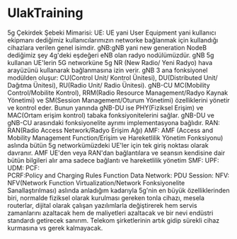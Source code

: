 # UlakTraining
5g Çekirdek Şebeki Mimarisi:
UE: UE yani User Equipment yani kullanıcı ekipmanı dediğimiz kullanıcılarımızın networke bağlanmak için kullandığı cihazlara verilen genel isimdir.
gNB:gNB yani new generation NodeB dediğimiz şey 4g'deki eşdeğeri eNB olan radyo nodülümüzdür. gNB 5g kullanan UE'lerin 5G networküne 5g NR (New Radio/ Yeni Radyo) hava arayüzünü kullanarak bağlanmasına izin verir.
gNB 3 ana fonksiyonel modülden oluşur: CU(Control Unit/ Kontrol Ünitesi), DU(Distributed Unit/ Dağıtma Ünitesi), RU(Radio Unit/ Radio Ünitesi).
gNB-CU MC(Mobility Control/Mobilite Kontrol), RRM(Radio Resource Management/Radyo Kaynak Yönetimi) ve SM(Session Management/Oturum Yönetimi) özelliklerini yönetir ve kontrol eder. 
Bunun yanında gNB-DU ise PHY(Fiziksel Erişim) ve MAC(Ortam erişim kontrol) tabaka fonksiyonitelerini sağlar. gNB-DU ve gNB-CU arasındaki fonksiyonelite ayrımı implementasyona bağlıdır.
RAN: RAN(Radio Access Network/Radyo Erişim Ağı)
AMF: AMF (Access and Mobility Management Function/Erişim ve Hareketlilik Yönetim Fonksiyonu) aslında bütün 5g networkümüzdeki UE'ler için tek giriş noktası olarak davranır. AMF UE'den veya RAN'dan bağlantılara ve seansın kendisine dair bütün bilgileri alır ama sadece bağlantı ve hareketlilik yönetim 
SMF:
UPF:
UDM:
PCF:    
PCRF:Policy and Charging Rules Function
Data Network:
PDU Session:
NFV: NFV(Network Function Virtualization/Network Fonksiyonelite Sanallaştırılması) aslında anladığım kadarıyla 5g'nin en büyük özelliklerinden biri, normalde fiziksel olarak kurulması gereken tonla cihazı, mesela routerlar, dijital olarak çalışan yazılımlarla değiştirerek hem servis zamanlarını azaltacak hem de maliyetleri azaltacak ve bir nevi endüstri standardı getirecek sanırım. Telekom şirketlerinin artık gidip sürekli cihaz kurmasına vs gerek kalmayacak.

